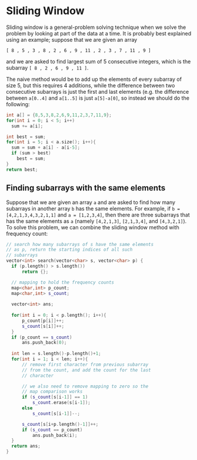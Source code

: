 # Sliding Window

Sliding window is a general-problem solving technique when we solve the problem by looking at part of the data at a time. It is probably best explained using an example; suppose that we are given an array

`[ 8 , 5 , 3 , 8 , 2 , 6 , 9 , 11 , 2 , 3 , 7 , 11 , 9 ]`

and we are asked to find largest sum of 5 consecutive integers, which is the subarray `[ 8 , 2 , 6 , 9 , 11 ]`.

The naive method would be to add up the elements of every subarray of size 5, but this requires 4 additions, while the difference between two consecutive subarrays is just the first and last elements (e.g. the difference between `a[0..4]` and `a[1..5]` is just `a[5]-a[0]`, so instead we should do the
following:

```cpp
int a[] = {8,5,3,8,2,6,9,11,2,3,7,11,9};
for(int i = 0; i < 5; i++)
  sum += a[i];

int best = sum;
for(int i = 5; i < a.size(); i++){
  sum = sum + a[i] - a[i-5];
  if (sum > best)
    best = sum;
}
return best;
```

## Finding subarrays with the same elements

Suppose that we are given an array `a` and are asked 
to find how many subarrays in another array `b` has
the same elements.
For example, if `b = [4,2,1,3,4,3,2,1,1]`
and `a = [1,2,3,4]`, then there
are three subarrays that has the same elements as `a`
(namely `[4,2,1,3]`, `[2,1,3,4]`, and `[4,3,2,1]`).
To solve this problem, we can combine the sliding
window method with frequency count:

```cpp
// search how many subarrays of s have the same elements
// as p, return the starting indices of all such
// subarrays
vector<int> search(vector<char> s, vector<char> p) {
  if (p.length() > s.length())
      return {};

  // mapping to hold the frequency counts
  map<char,int> p_count;
  map<char,int> s_count;
  
  vector<int> ans;
  
  for(int i = 0; i < p.length(); i++){
      p_count[p[i]]++;
      s_count[s[i]]++;
  }
  if (p_count == s_count)
      ans.push_back(0);
  
  int len = s.length()-p.length()+1;
  for(int i = 1; i < len; i++){
      // remove first character from previous subarray
      // from the count, and add the count for the last
      // character

      // we also need to remove mapping to zero so the
      // map comparison works
      if (s_count[s[i-1]] == 1)
          s_count.erase(s[i-1]);
      else
          s_count[s[i-1]]--;

      s_count[s[i+p.length()-1]]++;
      if (s_count == p_count)
          ans.push_back(i);
  }
  return ans;
}
```
